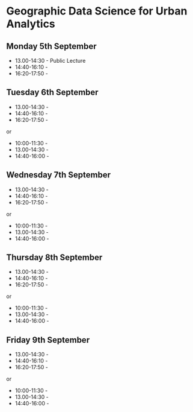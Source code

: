 # Geographic Data Science for Urban Analytics



## Monday 5th September
* 13.00-14:30 - Public Lecture
* 14:40-16:10 - 
* 16:20-17:50 - 

## Tuesday 6th September
* 13.00-14:30 - 
* 14:40-16:10 -
* 16:20-17:50 - 

or 

* 10:00-11:30 - 
* 13.00-14:30 - 
* 14:40-16:00 -
                                             

## Wednesday 7th September 

* 13.00-14:30 - 
* 14:40-16:10 - 
* 16:20-17:50 - 

or

* 10:00-11:30 - 
* 13.00-14:30 - 
* 14:40-16:00 - 


## Thursday 8th September

* 13.00-14:30 - 
* 14:40-16:10 - 
* 16:20-17:50 - 
                                              
or 

* 10:00-11:30 - 
* 13.00-14:30 - 
* 14:40-16:00 - 

## Friday 9th September

* 13.00-14:30 - 
* 14:40-16:10 - 
* 16:20-17:50 - 

or

* 10:00-11:30 - 
* 13.00-14:30 - 
* 14:40-16:00 - 
